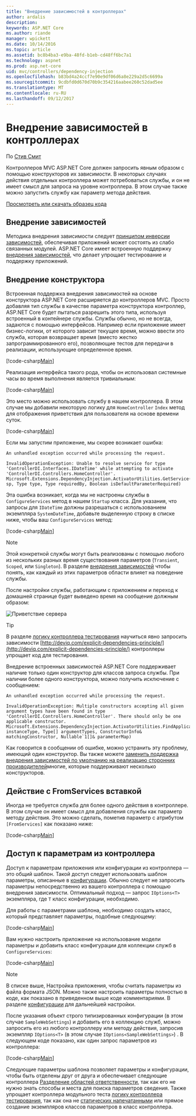 ```yaml
---
title: "Внедрение зависимостей в контроллерах"
author: ardalis
description: 
keywords: ASP.NET Core
ms.author: riande
manager: wpickett
ms.date: 10/14/2016
ms.topic: article
ms.assetid: bc8b4ba3-e9ba-48fd-b1eb-cd48ff6bc7a1
ms.technology: aspnet
ms.prod: asp.net-core
uid: mvc/controllers/dependency-injection
ms.openlocfilehash: b83bd4a24ccf7e90e9df06d6a8e229a2d5c6699a
ms.sourcegitcommit: 9cdbfd0d670d70b9c354216aabee260c52dad5ee
ms.translationtype: MT
ms.contentlocale: ru-RU
ms.lasthandoff: 09/12/2017
---
```

# <a name="dependency-injection-into-controllers"></a>Внедрение зависимостей в контроллерах

<a name=dependency-injection-controllers></a>

По [Стив Смит](https://ardalis.com/)

Контроллеров MVC ASP.NET Core должен запросить явным образом с помощью конструкторов их зависимости. В некоторых случаях действия отдельных контроллера может потребоваться службы, и он не имеет смысл для запроса на уровне контроллера. В этом случае также можно запустить службу как параметр метода действия.

[Просмотреть или скачать образец кода](https://github.com/aspnet/Docs/tree/master/aspnetcore/mvc/controllers/dependency-injection/sample)

## <a name="dependency-injection"></a>Внедрение зависимостей

Методика внедрения зависимости следует [принципом инверсии зависимостей](http://deviq.com/dependency-inversion-principle/), обеспечивая приложений может состоять из слабо связанных модулей. ASP.NET Core имеет встроенную поддержку [внедрения зависимостей](../../fundamentals/dependency-injection.md), что делает упрощает тестирование и поддержку приложений.

## <a name="constructor-injection"></a>Внедрение конструктора

Встроенная поддержка внедрения зависимостей на основе конструктора ASP.NET Core расширяется до контроллеров MVC. Просто добавляя тип службы в качестве параметра конструктора контроллер, ASP.NET Core будет пытаться разрешить этого типа, используя встроенный в контейнере службы. Службы обычно, но не всегда, задаются с помощью интерфейсов. Например если приложение имеет бизнес-логики, от которого зависит текущее время, можно ввести это служба, которая возвращает время (вместо жестко запрограммированного его), позволяющие тестов для передачи в реализации, использующие определенное время.

[!code-csharp[Main](dependency-injection/sample/src/ControllerDI/Interfaces/IDateTime.cs)]


Реализация интерфейса такого рода, чтобы он использовал системные часы во время выполнения является тривиальным:

[!code-csharp[Main](dependency-injection/sample/src/ControllerDI/Services/SystemDateTime.cs)]


Это место можно использовать службу в нашем контроллера. В этом случае мы добавили некоторую логику для `HomeController` `Index` метод для отображения приветствия для пользователя на основе времени суток.

[!code-csharp[Main](./dependency-injection/sample/src/ControllerDI/Controllers/HomeController.cs?highlight=8,10,12,17,18,19,20,21,22,23,24,25,26,27,28,29,30&range=1-31,51-52)]

Если мы запустим приложение, мы скорее возникает ошибка:

<!-- literal_block {"ids": [], "xml:space": "preserve"} -->

```
An unhandled exception occurred while processing the request.

InvalidOperationException: Unable to resolve service for type 'ControllerDI.Interfaces.IDateTime' while attempting to activate 'ControllerDI.Controllers.HomeController'.
Microsoft.Extensions.DependencyInjection.ActivatorUtilities.GetService(IServiceProvider sp, Type type, Type requiredBy, Boolean isDefaultParameterRequired)
```

Эта ошибка возникает, когда мы не настроены службы в `ConfigureServices` метод в нашем `Startup` класса. Для указания, что запросы для `IDateTime` должны разрешаться с использованием экземпляра `SystemDateTime`, добавьте выделенную строку в списке ниже, чтобы ваш `ConfigureServices` метод:

[!code-csharp[Main](./dependency-injection/sample/src/ControllerDI/Startup.cs?highlight=4&range=26-27,42-44)]

> [!NOTE]
> Этой конкретной службы могут быть реализованы с помощью любого из нескольких разных время существования параметров (`Transient`, `Scoped`, или `Singleton`). В разделе [внедрения зависимостей](../../fundamentals/dependency-injection.md) чтобы понять, как каждый из этих параметров области влияет на поведение службы.

После настройки службы, работающим с приложением и переход к домашней странице будет выведено время на сообщение должным образом:

![Приветствие сервера](dependency-injection/_static/server-greeting.png)

>[!TIP]
> В разделе [логику контроллера тестирования](testing.md) научиться явно запросить зависимости [http://deviq.com/explicit-dependencies-principle/](http://deviq.com/explicit-dependencies-principle/) контроллеры упрощает код для тестирования.

Внедрение встроенных зависимостей ASP.NET Core поддерживает наличие только один конструктор для классов запроса службы. При наличии более одного конструктора, можно получить исключение с сообщением:

<!-- literal_block {"ids": [], "xml:space": "preserve"} -->

```
An unhandled exception occurred while processing the request.

InvalidOperationException: Multiple constructors accepting all given argument types have been found in type 'ControllerDI.Controllers.HomeController'. There should only be one applicable constructor.
Microsoft.Extensions.DependencyInjection.ActivatorUtilities.FindApplicableConstructor(Type instanceType, Type[] argumentTypes, ConstructorInfo& matchingConstructor, Nullable`1[]& parameterMap)
```

Как говорится в сообщении об ошибке, можно устранить эту проблему, имеющий один конструктор. Вы также можете [заменить поддержка внедрения зависимостей по умолчанию на реализацию сторонних производителей](../../fundamentals/dependency-injection.md#replacing-the-default-services-container)многие, которые поддерживают несколько конструкторов.

## <a name="action-injection-with-fromservices"></a>Действие с FromServices вставкой

Иногда не требуется служба для более одного действия в контроллере. В этом случае он имеет смысл для добавления службы как параметр методу действия. Это можно сделать, пометив параметр с атрибутом `[FromServices]` как показано ниже:

[!code-csharp[Main](./dependency-injection/sample/src/ControllerDI/Controllers/HomeController.cs?highlight=1&range=33-38)]

## <a name="accessing-settings-from-a-controller"></a>Доступ к параметрам из контроллера

Доступ к параметрам приложения или конфигурации из контроллера — это общий шаблон. Такой доступ следует использовать шаблон параметры, описанные в [конфигурации](../../fundamentals/configuration.md). Обычно следует не запросить параметры непосредственно из вашего контроллера с помощью внедрения зависимости. Оптимальный подход — запрос `IOptions<T>` экземпляра, где `T` класс конфигурации, необходимо.

Для работы с параметрами шаблона, необходимо создать класс, который представляет параметры, подобные следующему:

[!code-csharp[Main](dependency-injection/sample/src/ControllerDI/Model/SampleWebSettings.cs)]

Вам нужно настроить приложение на использование модели параметры и добавить класс конфигурации для коллекции служб в `ConfigureServices`:

[!code-csharp[Main](./dependency-injection/sample/src/ControllerDI/Startup.cs?highlight=3,4,5,6,9,16,19&range=14-44)]

> [!NOTE]
> В списке выше, Настройка приложения, чтобы считать параметры из файла формата JSON. Можно также настроить параметры полностью в коде, как показано в приведенном выше коде комментариями. В разделе [конфигурации](../../fundamentals/configuration.md) для дальнейшей настройки.

После указания объект строго типизированных конфигурации (в этом случае `SampleWebSettings`) и добавить его в коллекцию служб, можно запросить его из любого контроллеру или методу действия, запросив экземпляр `IOptions<T>` (в этом случае `IOptions<SampleWebSettings>`) . В следующем коде показано, как один запрос параметров из контроллера:

[!code-csharp[Main](./dependency-injection/sample/src/ControllerDI/Controllers/SettingsController.cs?highlight=3,5,7&range=7-22)]

Следующие параметры шаблона позволяет параметры и конфигурации, чтобы быть отделены друг от друга и обеспечивает следующие контроллера [Разделение областей ответственности](http://deviq.com/separation-of-concerns/), так как его не нужно знать способы и места для поиска параметров сведения. Также упрощает контроллера модульного теста [логику контроллера тестирования](testing.md), так как она не [статических напечатанными](http://deviq.com/static-cling/) или прямое создание экземпляров классов параметров в класс контроллера.
